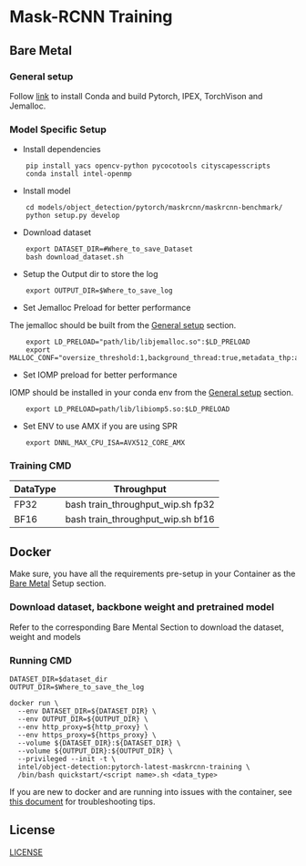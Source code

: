 # Mask-RCNN Training
## Bare Metal
### General setup

Follow [link](/docs/general/pytorch/BareMetalSetup.md) to install Conda and build Pytorch, IPEX, TorchVison and Jemalloc.

### Model Specific Setup

* Install dependencies
```
    pip install yacs opencv-python pycocotools cityscapesscripts
    conda install intel-openmp
```

* Install model
```
    cd models/object_detection/pytorch/maskrcnn/maskrcnn-benchmark/
    python setup.py develop
```

* Download dataset
```
    export DATASET_DIR=#Where_to_save_Dataset
    bash download_dataset.sh
```

* Setup the Output dir to store the log
```
    export OUTPUT_DIR=$Where_to_save_log
```

* Set Jemalloc Preload for better performance

The jemalloc should be built from the [General setup](#general-setup) section.
```
    export LD_PRELOAD="path/lib/libjemalloc.so":$LD_PRELOAD
    export MALLOC_CONF="oversize_threshold:1,background_thread:true,metadata_thp:auto,dirty_decay_ms:9000000000,muzzy_decay_ms:9000000000"
```

* Set IOMP preload for better performance

IOMP should be installed in your conda env from the [General setup](#general-setup) section.
```
    export LD_PRELOAD=path/lib/libiomp5.so:$LD_PRELOAD
```

* Set ENV to use AMX if you are using SPR
```
    export DNNL_MAX_CPU_ISA=AVX512_CORE_AMX
```

### Training CMD

|  DataType   | Throughput  |
| ----------- | ----------- |
| FP32        | bash train_throughput_wip.sh fp32 |
| BF16        | bash train_throughput_wip.sh bf16 |

## Docker

Make sure, you have all the requirements pre-setup in your Container as the [Bare Metal](#bare-metal) Setup section.

### Download dataset, backbone weight and pretrained model

Refer to the corresponding Bare Mental Section to download the dataset, weight and models

### Running CMD
```
DATASET_DIR=$dataset_dir
OUTPUT_DIR=$Where_to_save_the_log

docker run \
  --env DATASET_DIR=${DATASET_DIR} \
  --env OUTPUT_DIR=${OUTPUT_DIR} \
  --env http_proxy=${http_proxy} \
  --env https_proxy=${https_proxy} \
  --volume ${DATASET_DIR}:${DATASET_DIR} \
  --volume ${OUTPUT_DIR}:${OUTPUT_DIR} \
  --privileged --init -t \
  intel/object-detection:pytorch-latest-maskrcnn-training \
  /bin/bash quickstart/<script name>.sh <data_type>
```
If you are new to docker and are running into issues with the container,
see [this document](https://github.com/IntelAI/models/tree/master/docs/general/docker.md)
for troubleshooting tips.

<!--- 80. License -->
## License

[LICENSE](/LICENSE)